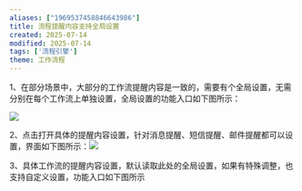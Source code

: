 ```yaml
---
aliases: ["1969537458846643986"]
title: 流程提醒内容支持全局设置
created: 2025-07-14
modified: 2025-07-14
tags: ['流程引擎']
theme: 工作流程
---
```


1、在部分场景中，大部分的工作流提醒内容是一致的，需要有个全局设置，无需分别在每个工作流上单独设置，全局设置的功能入口如下图所示：

![](https://myhelpdoc.oss-cn-heyuan.aliyuncs.com/mdimages/fb0d293f9f1ec552404fe58a43b0c703.jpg)

2、点击打开具体的提醒内容设置，针对消息提醒、短信提醒、邮件提醒都可以设置，界面如下图所示：![](https://myhelpdoc.oss-cn-heyuan.aliyuncs.com/mdimages/6b5dcb506fa0ca6d3b63066c892b44f6.jpg)

3、具体工作流的提醒内容设置，默认读取此处的全局设置，如果有特殊调整，也支持自定义设置，功能入口如下图所示

